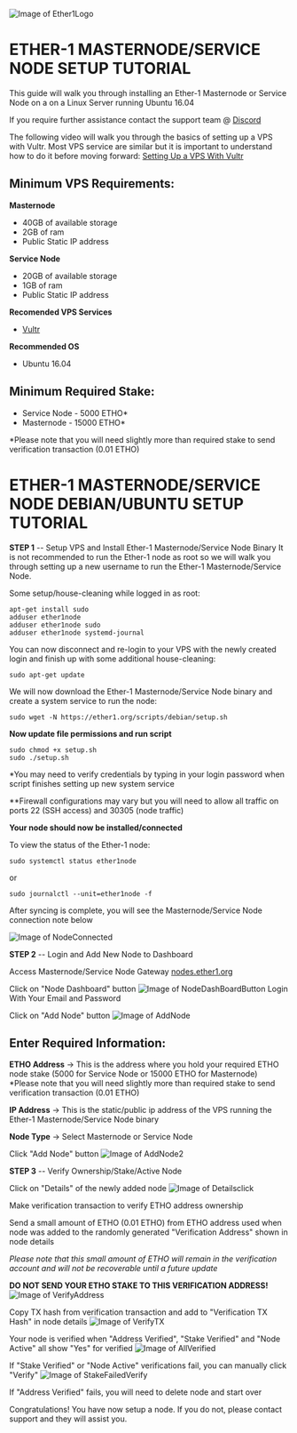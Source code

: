 ![Image of Ether1Logo](https://github.com/Ether1Project/Ether-1-Branding/blob/master/PNG/Ether1_Logo_Icon.png?raw=true)

# **ETHER-1 MASTERNODE/SERVICE NODE SETUP TUTORIAL**

This guide will walk you through installing an Ether-1 Masternode or Service Node on a  on a Linux Server running Ubuntu 16.04

If you require further assistance contact the support team @ [Discord](https://discord.gg/Pr5rgmx)

The following video will walk you through the basics of setting up a VPS with Vultr. Most VPS service are similar but it is important to understand how to do it before moving forward: [Setting Up a VPS With Vultr](https://www.youtube.com/watch?v=jsP3K0D6ONE)



## **Minimum VPS Requirements:**

**Masternode**
- 40GB of available storage
- 2GB of ram
- Public Static IP address


**Service Node**
- 20GB of available storage
- 1GB of ram
- Public Static IP address


**Recomended VPS Services**
- [Vultr](https://www.vultr.com/?ref=7455585)


**Recommended OS**
- Ubuntu 16.04


## **Minimum Required Stake:**
- Service Node - 5000 ETHO*
- Masternode - 15000 ETHO*

*Please note that you will need slightly more than required stake to send verification transaction (0.01 ETHO)



# **ETHER-1 MASTERNODE/SERVICE NODE DEBIAN/UBUNTU SETUP TUTORIAL**

**STEP 1** -- Setup VPS and Install Ether-1 Masternode/Service Node Binary
It is not recommended to run the Ether-1 node as root so we will walk you through setting up a new username to run the Ether-1 Masternode/Service Node.

Some setup/house-cleaning while logged in as root:
```
apt-get install sudo
adduser ether1node
adduser ether1node sudo
adduser ether1node systemd-journal
```
You can now disconnect and re-login to your VPS with the newly created login and finish up with some additional house-cleaning:
```
sudo apt-get update
```
We will now download the Ether-1 Masternode/Service Node binary and create a system service to run the node:
```
sudo wget -N https://ether1.org/scripts/debian/setup.sh
```
**Now update file permissions and run script**
```
sudo chmod +x setup.sh
sudo ./setup.sh
```
*You may need to verify credentials by typing in your login password when script finishes setting up new system service

**Firewall configurations may vary but you will need to allow all traffic on ports 22 (SSH access) and 30305 (node traffic)

**Your node should now be installed/connected**

To view the status of the Ether-1 node:
```
sudo systemctl status ether1node
```
or
```
sudo journalctl --unit=ether1node -f
```


After syncing is complete, you will see the Masternode/Service Node connection note below

![Image of NodeConnected](https://nodes.ether1.org/images/nodeconnected.png)

**STEP 2** -- Login and Add New Node to Dashboard

Access Masternode/Service Node Gateway   [nodes.ether1.org](https://nodes.ether1.org)

Click on "Node Dashboard" button
![Image of NodeDashBoardButton](https://nodes.ether1.org/images/nodedashboardbutton.png)
Login With Your Email and Password

Click on "Add Node" button
![Image of AddNode](https://nodes.ether1.org/images/addnode.png)

## **Enter Required Information:**

**ETHO Address** -> This is the address where you hold your required ETHO node stake (5000 for Service Node or 15000 ETHO for Masternode)
                     *Please note that you will need slightly more than required stake to send verification transaction (0.01 ETHO)
                     
**IP Address** -> This is the static/public ip address of the VPS running the Ether-1 Masternode/Service Node binary

**Node Type** -> Select Masternode or Service Node

Click "Add Node" button
![Image of AddNode2](https://nodes.ether1.org/images/addnode2.png)


**STEP 3** -- Verify Ownership/Stake/Active Node

Click on "Details" of the newly added node
![Image of Detailsclick](https://nodes.ether1.org/images/detailsclick.png)

Make verification transaction to verify ETHO address ownership

Send a small amount of ETHO (0.01 ETHO) from ETHO address used when node was added to the randomly generated "Verification Address" shown in node details 

*Please note that this small amount of ETHO will remain in the verification account and will not be recoverable until a future update*

**DO NOT SEND YOUR ETHO STAKE TO THIS VERIFICATION ADDRESS!**
![Image of VerifyAddress](https://nodes.ether1.org/images/verifyaddress.png)

Copy TX hash from verification transaction and add to "Verification TX Hash" in node details
![Image of VerifyTX](https://nodes.ether1.org/images/verifytx.png)

Your node is verified when "Address Verified", "Stake Verified" and "Node Active" all show "Yes" for verified
![Image of AllVerified](https://nodes.ether1.org/images/allverified.png)

If "Stake Verified" or "Node Active" verifications fail, you can manually click "Verify"
![Image of StakeFailedVerify](https://nodes.ether1.org/images/stakefailedverify.png)

If "Address Verified" fails, you will need to delete node and start over

Congratulations! You have now setup a node. If you do not, please contact support and they will assist you.

